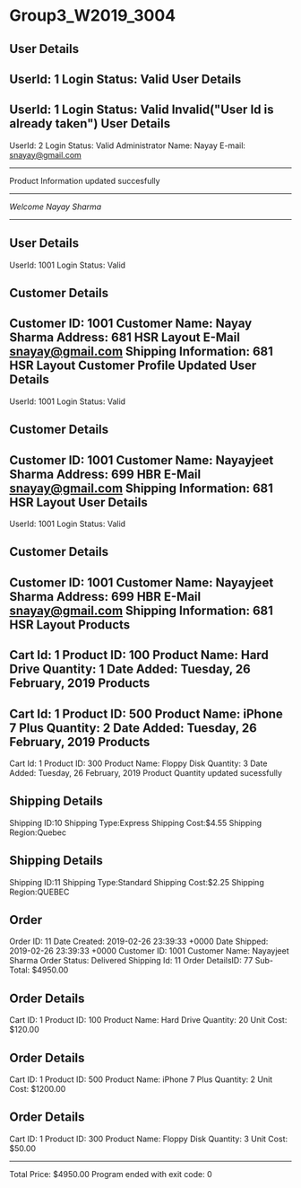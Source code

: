 # Group3_W2019_3004
User Details 
--------------------------------------------------------------
UserId: 1  Login Status: Valid
User Details 
--------------------------------------------------------------
UserId: 1  Login Status: Valid
Invalid("User Id is already taken")
User Details 
--------------------------------------------------------------
UserId: 2  Login Status: Valid
Administrator Name: Nayay E-mail: snayay@gmail.com

********************************
Product Information updated succesfully


**********************
*Welcome Nayay Sharma*
**********************
User Details 
--------------------------------------------------------------
UserId: 1001  Login Status: Valid

Customer Details 
--------------------------------------------------------------
Customer ID: 1001 Customer Name: Nayay Sharma Address: 681 HSR Layout 
E-Mail snayay@gmail.com Shipping Information: 681 HSR Layout
Customer Profile Updated
User Details 
--------------------------------------------------------------
UserId: 1001  Login Status: Valid

Customer Details 
--------------------------------------------------------------
Customer ID: 1001 Customer Name: Nayayjeet Sharma Address: 699 HBR 
E-Mail snayay@gmail.com Shipping Information: 681 HSR Layout
User Details 
--------------------------------------------------------------
UserId: 1001  Login Status: Valid

Customer Details 
--------------------------------------------------------------
Customer ID: 1001 Customer Name: Nayayjeet Sharma Address: 699 HBR 
E-Mail snayay@gmail.com Shipping Information: 681 HSR Layout
Products
---------
Cart Id: 1 
Product ID: 100 Product Name: Hard Drive  Quantity: 1 
Date Added: Tuesday, 26 February, 2019
Products
---------
Cart Id: 1 
Product ID: 500 Product Name: iPhone 7 Plus  Quantity: 2 
Date Added: Tuesday, 26 February, 2019
Products
---------
Cart Id: 1 
Product ID: 300 Product Name: Floppy Disk  Quantity: 3 
Date Added: Tuesday, 26 February, 2019
Product Quantity updated sucessfully

Shipping Details 
--------------------------------------------------------------
Shipping ID:10 Shipping Type:Express Shipping Cost:$4.55 Shipping Region:Quebec

Shipping Details 
--------------------------------------------------------------
Shipping ID:11 Shipping Type:Standard Shipping Cost:$2.25 Shipping Region:QUEBEC

Order  
--------------------------------------------------------------
Order ID: 11 Date Created: 2019-02-26 23:39:33 +0000 Date Shipped: 2019-02-26 23:39:33 +0000 
Customer ID: 1001 Customer Name: Nayayjeet Sharma Order Status: Delivered Shipping Id: 11
Order DetailsID: 77 Sub-Total: $4950.00

Order Details 
--------------------------------------------------------------
Cart ID: 1 Product ID: 100 Product Name: Hard Drive Quantity: 20 Unit Cost: $120.00 

Order Details 
--------------------------------------------------------------
Cart ID: 1 Product ID: 500 Product Name: iPhone 7 Plus Quantity: 2 Unit Cost: $1200.00 

Order Details 
--------------------------------------------------------------
Cart ID: 1 Product ID: 300 Product Name: Floppy Disk Quantity: 3 Unit Cost: $50.00 
 
--------------------------------------------------------------
Total Price: $4950.00
Program ended with exit code: 0
